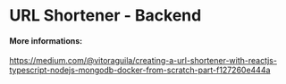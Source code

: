 # URL Shortener - Backend



#### **More informations:** 

https://medium.com/@vitoraguila/creating-a-url-shortener-with-reactjs-typescript-nodejs-mongodb-docker-from-scratch-part-f127260e444a

